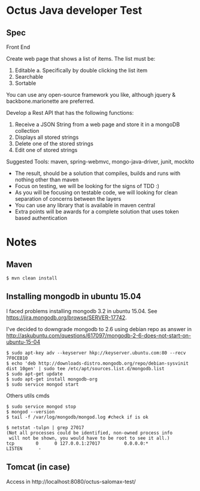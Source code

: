 # Octus Java developer Test

## Spec

Front End
	
Create web page that shows a list of items. The list must be:

1. Editable
	a. Specifically by double clicking the list item
2. Searchable
3. Sortable
	
You can use any open-source framework you like, although jquery & backbone.marionette are preferred.

Develop a Rest API that has the following functions:

1. Receive a JSON String from a web page and store it in a mongoDB collection
2. Displays all stored strings
3. Delete one of the stored strings
4. Edit one of stored strings

Suggested Tools: maven, spring-webmvc, mongo-java-driver, junit, mockito

* The result, should be a solution that compiles, builds and runs with nothing other than maven
* Focus on testing, we will be looking for the signs of TDD :)
* As you will be focusing on testable code, we will looking for clean separation of concerns between the layers
* You can use any library that is available in maven central
* Extra points will be awards for a complete solution that uses token based authentication

# Notes

## Maven

	$ mvn clean install

## Installing mongodb in ubuntu 15.04

I faced problems installing mongodb 3.2 in ubuntu 15.04. See https://jira.mongodb.org/browse/SERVER-17742.

I've decided to downgrade mongodb to 2.6 using debian repo as answer in 
http://askubuntu.com/questions/617097/mongodb-2-6-does-not-start-on-ubuntu-15-04

	$ sudo apt-key adv --keyserver hkp://keyserver.ubuntu.com:80 --recv 7F0CEB10
	$ echo 'deb http://downloads-distro.mongodb.org/repo/debian-sysvinit dist 10gen' | sudo tee /etc/apt/sources.list.d/mongodb.list
	$ sudo apt-get update
	$ sudo apt-get install mongodb-org
	$ sudo service mongod start
	
Others utils cmds

	$ sudo service mongod stop
	$ mongod --version
	$ tail -f /var/log/mongodb/mongod.log #check if is ok
	
	$ netstat -tulpn | grep 27017
	(Not all processes could be identified, non-owned process info
	 will not be shown, you would have to be root to see it all.)
	tcp        0      0 127.0.0.1:27017         0.0.0.0:*               LISTEN      - 
	
## Tomcat (in case)

Access in http://localhost:8080/octus-salomax-test/

